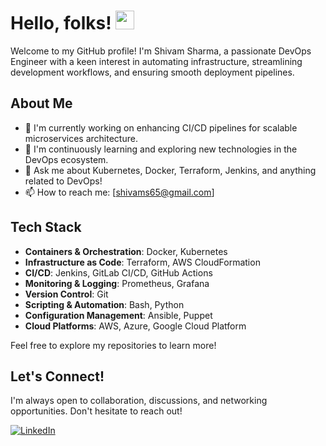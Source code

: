 # Hello, folks! <img src="https://raw.githubusercontent.com/MartinHeinz/MartinHeinz/master/wave.gif" width="30px" height="30px" />

Welcome to my GitHub profile! I'm Shivam Sharma, a passionate DevOps Engineer with a keen interest in automating infrastructure, streamlining development workflows, and ensuring smooth deployment pipelines. 

## About Me

- 🔭 I'm currently working on enhancing CI/CD pipelines for scalable microservices architecture.
- 🌱 I'm continuously learning and exploring new technologies in the DevOps ecosystem.
- 💬 Ask me about Kubernetes, Docker, Terraform, Jenkins, and anything related to DevOps!
- 📫 How to reach me: [shivams65@gmail.com]

## Tech Stack

- **Containers & Orchestration**: Docker, Kubernetes
- **Infrastructure as Code**: Terraform, AWS CloudFormation
- **CI/CD**: Jenkins, GitLab CI/CD, GitHub Actions
- **Monitoring & Logging**: Prometheus, Grafana
- **Version Control**: Git
- **Scripting & Automation**: Bash, Python
- **Configuration Management**: Ansible, Puppet
- **Cloud Platforms**: AWS, Azure, Google Cloud Platform

Feel free to explore my repositories to learn more!

## Let's Connect!

I'm always open to collaboration, discussions, and networking opportunities. Don't hesitate to reach out!

[![LinkedIn](https://img.shields.io/badge/-LinkedIn-blue?style=flat-square&logo=linkedin&logoColor=white)](https://www.linkedin.com/in/shivam-sharma-701261130/)
